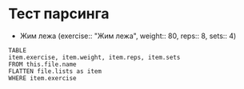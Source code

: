 # Тест парсинга

- Жим лежа (exercise:: "Жим лежа", weight:: 80, reps:: 8, sets:: 4)

```dataview
TABLE
item.exercise, item.weight, item.reps, item.sets
FROM this.file.name
FLATTEN file.lists as item
WHERE item.exercise
```

